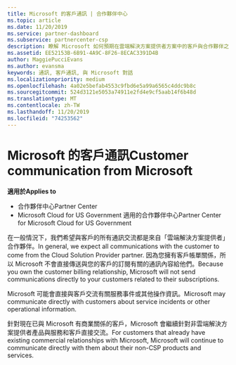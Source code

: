 ```yaml
---
title: Microsoft 的客戶通訊 | 合作夥伴中心
ms.topic: article
ms.date: 11/20/2019
ms.service: partner-dashboard
ms.subservice: partnercenter-csp
description: 瞭解 Microsoft 如何預期在雲端解決方案提供者方案中的客戶與合作夥伴之間進行客戶溝通。
ms.assetid: EE52153B-6B91-4A9C-8F26-8ECAC3391D4B
author: MaggiePucciEvans
ms.author: evansma
keywords: 通訊, 客戶通訊, 與 Microsoft 對話
ms.localizationpriority: medium
ms.openlocfilehash: 4a02e5befab4553c9fbd6e5a99a6565c4ddc9b8c
ms.sourcegitcommit: 524d3121e5053a74911e2fd4e9cf5aab14f6b48d
ms.translationtype: MT
ms.contentlocale: zh-TW
ms.lasthandoff: 11/20/2019
ms.locfileid: "74253562"
---
```

# <a name="customer-communication-from-microsoft"></a><span data-ttu-id="95090-104">Microsoft 的客戶通訊</span><span class="sxs-lookup"><span data-stu-id="95090-104">Customer communication from Microsoft</span></span>

<span data-ttu-id="95090-105">**適用於**</span><span class="sxs-lookup"><span data-stu-id="95090-105">**Applies to**</span></span>

-  <span data-ttu-id="95090-106">合作夥伴中心</span><span class="sxs-lookup"><span data-stu-id="95090-106">Partner Center</span></span>
-  <span data-ttu-id="95090-107">Microsoft Cloud for US Government 適用的合作夥伴中心</span><span class="sxs-lookup"><span data-stu-id="95090-107">Partner Center for Microsoft Cloud for US Government</span></span>


<span data-ttu-id="95090-108">在一般情況下，我們希望與客戶的所有通訊交流都是來自「雲端解決方案提供者」合作夥伴。</span><span class="sxs-lookup"><span data-stu-id="95090-108">In general, we expect all communications with the customer to come from the Cloud Solution Provider partner.</span></span> <span data-ttu-id="95090-109">因為您擁有客戶帳單關係，所以 Microsoft 不會直接傳送與您的客戶的訂閱有關的通訊內容給他們。</span><span class="sxs-lookup"><span data-stu-id="95090-109">Because you own the customer billing relationship, Microsoft will not send communications directly to your customers related to their subscriptions.</span></span>

<span data-ttu-id="95090-110">Microsoft 可能會直接與客戶交流有關服務事件或其他操作資訊。</span><span class="sxs-lookup"><span data-stu-id="95090-110">Microsoft may communicate directly with customers about service incidents or other operational information.</span></span>

<span data-ttu-id="95090-111">針對現在已與 Microsoft 有商業關係的客戶，Microsoft 會繼續針對非雲端解決方案提供者產品與服務和客戶直接交流。</span><span class="sxs-lookup"><span data-stu-id="95090-111">For customers that already have existing commercial relationships with Microsoft, Microsoft will continue to communicate directly with them about their non-CSP products and services.</span></span>

 

 



